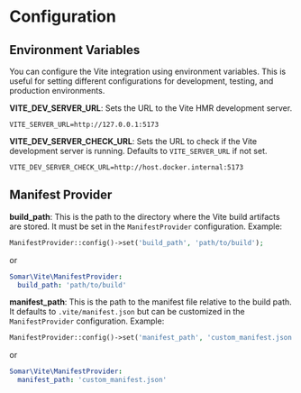 # Configuration

## Environment Variables

You can configure the Vite integration using environment variables. This is useful for setting different configurations for development, testing, and production environments.


**VITE_DEV_SERVER_URL**: Sets the URL to the Vite HMR development server.
  ```
  VITE_SERVER_URL=http://127.0.0.1:5173
  ```

**VITE_DEV_SERVER_CHECK_URL**: Sets the URL to check if the Vite development server is running.  Defaults to `VITE_SERVER_URL` if not set.
  ```
  VITE_DEV_SERVER_CHECK_URL=http://host.docker.internal:5173
  ```


## Manifest Provider

**build_path**: This is the path to the directory where the Vite build artifacts are stored. It must be set in the `ManifestProvider` configuration. Example:
  ```php
  ManifestProvider::config()->set('build_path', 'path/to/build');
  ```
  or
  ```yml
  Somar\Vite\ManifestProvider:
    build_path: 'path/to/build'
  ```
**manifest_path**: This is the path to the manifest file relative to the build path. It defaults to `.vite/manifest.json` but can be customized in the `ManifestProvider` configuration. Example:
  ```php
  ManifestProvider::config()->set('manifest_path', 'custom_manifest.json');
  ```  
  or
  ```yml
  Somar\Vite\ManifestProvider:
    manifest_path: 'custom_manifest.json'
  ```
